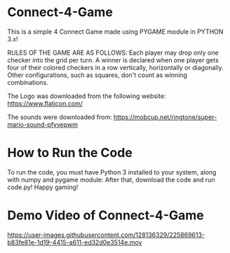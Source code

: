 # Connect-4-Game
This is a simple 4 Connect Game made using PYGAME module in PYTHON 3.x!

RULES OF THE GAME ARE AS FOLLOWS:
Each player may drop only one checker into the grid per turn. A winner is declared when one player gets four of their colored checkers in a row vertically, horizontally or diagonally. Other configurations, such as squares, don't count as winning combinations.

The Logo was downloaded from the following website:
https://www.flaticon.com/

The sounds were downloaded from:
https://mobcup.net/ringtone/super-mario-sound-pfyvepwm

# How to Run the Code
To run the code, you must have Python 3 installed to your system, along with numpy and pygame module:
After that, download the code and run code.py!
Happy gaming!

# Demo Video of Connect-4-Game


https://user-images.githubusercontent.com/128136329/225869613-b83fe81e-1d19-4415-a611-ed32d0e3514e.mov

